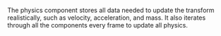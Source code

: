 The physics component stores all data needed to update the transform realistically, such as velocity, acceleration, and mass. It also iterates through all the components every frame to update all physics.